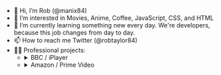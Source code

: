 - 👋 Hi, I’m Rob (@manix84)
- 👀 I’m interested in Movies, Anime, Coffee, JavaScript, CSS, and HTML
- 🌱 I’m currently learning something new every day. We're developers, because this job changes from day to day.
- 📫 How to reach me Twitter (@robtaylor84)
- 👨‍💻 Professional projects:
  <ul>
    <li>
      <details><summary>BBC / iPlayer</summary>
        <ul>
          <li>BBC Radio Player [https://www.bbc.co.uk/sounds/player/bbc_radio_one]</li>
          <li>iPlayer (TV & Radio) [https://www.bbc.co.uk/iplayer]</li>
          <li>Children In Need Homepage [https://www.bbc.co.uk/cin]</li>
          <li>CBBC Homepage [https://www.bbc.co.uk/cbbc]</li>
          <li>TV Guide [https://www.bbc.co.uk/iplayer/guide]</li>
          <li>Channels:<ul>
            <li>BBC One [https://www.bbc.co.uk/tv/bbcone]</li>
            <li>BBC Two [https://www.bbc.co.uk/tv/bbctwo]</li>
            <li>BBC Three [https://www.bbc.co.uk/tv/bbcthree]</li>
            <li>BBC Four [https://www.bbc.co.uk/tv/bbcfour]</li>
            <li>CBBC [https://www.bbc.co.uk/tv/cbbc]</li>
            <li>CBeebies [https://www.bbc.co.uk/tv/cbeebies]</li>
            <li>Scotland [https://www.bbc.co.uk/tv/bbcscotland]</li>
            <li>News [https://www.bbc.co.uk/tv/bbcnews]</li>
            <li>Parliament [https://www.bbc.co.uk/tv/bbcparliament]</li>
            <li>Alba [https://www.bbc.co.uk/tv/bbcalba]</li>
            <li>S4C [https://www.bbc.co.uk/tv/s4c]</li>
          </ul></li>
        </ul>
      </details>
    </li>
    <li>
      <details><summary>Amazon / Prime Video</summary>
        <ul>
          <li>Lovefilm (transitioning to Amazon Video) [https://www.lovefilm.com/]</li>
          <li>Amazon Video [https://www.amazon.com/aiv]</li>
          <li>Prime Video [https://www.primevideo.com/]</li>
          <li>DVUI (Digital Video User Interface)<ul>
            <li>The component library for Amazon Video/Prime Video. This includes all of the buttons/inputs/carousels that are common to the sites.</li>
            <li>Fully tested and documented with a demo framework for developers to test the implementation before introducing it into their code.</li>
          </ul></li>
        </ul>
      </details>
    </li>
  </ul>
